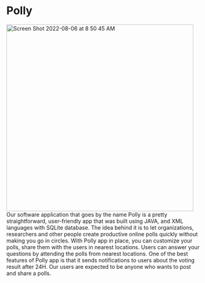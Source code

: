 # Polly
<img width="487" alt="Screen Shot 2022-08-06 at 8 50 45 AM" src="https://user-images.githubusercontent.com/90010570/183236827-8b2edcbd-a88f-49d4-abda-cef537eb5845.png">
Our software application that goes by the name Polly is a pretty straightforward, user-friendly app that was built using JAVA, and XML languages with SQLite database. The idea behind it is to let organizations, researchers and other people create productive online polls quickly without making you go in circles. With Polly app in place, you can customize your polls, share them with the users in nearest locations. Users can answer your questions by attending the polls from nearest locations. One of the best features of Polly app is that it sends notifications to users about the voting result after 24H. Our users are expected to be anyone who wants to post and share a polls.
